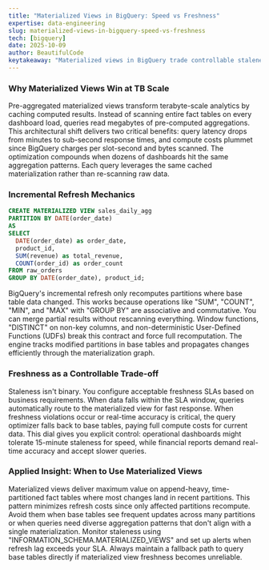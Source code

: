```yaml
---
title: "Materialized Views in BigQuery: Speed vs Freshness"
expertise: data-engineering
slug: materialized-views-in-bigquery-speed-vs-freshness
tech: [bigquery]
date: 2025-10-09
author: BeautifulCode
keytakeaway: "Materialized views in BigQuery trade controllable staleness for dramatic cost and latency improvements on large-scale aggregations, with incremental refresh efficiency determined by query pattern compatibility and base table change characteristics."
---
```


### Why Materialized Views Win at TB Scale

Pre-aggregated materialized views transform terabyte-scale analytics by caching computed results. Instead of scanning entire fact tables on every dashboard load, queries read megabytes of pre-computed aggregations. This architectural shift delivers two critical benefits: query latency drops from minutes to sub-second response times, and compute costs plummet since BigQuery charges per slot-second and bytes scanned. The optimization compounds when dozens of dashboards hit the same aggregation patterns. Each query leverages the same cached materialization rather than re-scanning raw data.

### Incremental Refresh Mechanics

```sql
CREATE MATERIALIZED VIEW sales_daily_agg
PARTITION BY DATE(order_date)
AS
SELECT
  DATE(order_date) as order_date,
  product_id,
  SUM(revenue) as total_revenue,
  COUNT(order_id) as order_count
FROM raw_orders
GROUP BY DATE(order_date), product_id;
```

BigQuery's incremental refresh only recomputes partitions where base table data changed. This works because operations like "SUM", "COUNT", "MIN", and "MAX" with "GROUP BY" are associative and commutative. You can merge partial results without rescanning everything. Window functions, "DISTINCT" on non-key columns, and non-deterministic User-Defined Functions (UDFs) break this contract and force full recomputation. The engine tracks modified partitions in base tables and propagates changes efficiently through the materialization graph.

### Freshness as a Controllable Trade-off

Staleness isn't binary. You configure acceptable freshness SLAs based on business requirements. When data falls within the SLA window, queries automatically route to the materialized view for fast response. When freshness violations occur or real-time accuracy is critical, the query optimizer falls back to base tables, paying full compute costs for current data. This dial gives you explicit control: operational dashboards might tolerate 15-minute staleness for speed, while financial reports demand real-time accuracy and accept slower queries.

### Applied Insight: When to Use Materialized Views

Materialized views deliver maximum value on append-heavy, time-partitioned fact tables where most changes land in recent partitions. This pattern minimizes refresh costs since only affected partitions recompute. Avoid them when base tables see frequent updates across many partitions or when queries need diverse aggregation patterns that don't align with a single materialization. Monitor staleness using "INFORMATION_SCHEMA.MATERIALIZED_VIEWS" and set up alerts when refresh lag exceeds your SLA. Always maintain a fallback path to query base tables directly if materialized view freshness becomes unreliable.
